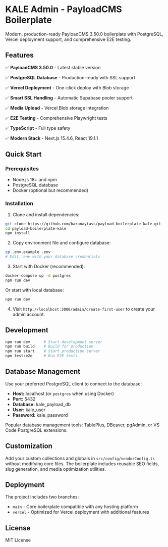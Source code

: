 # KALE Admin - PayloadCMS Boilerplate

Modern, production-ready PayloadCMS 3.50.0 boilerplate with PostgreSQL, Vercel deployment support, and comprehensive E2E testing.

## Features

✅ **PayloadCMS 3.50.0** - Latest stable version

✅ **PostgreSQL Database** - Production-ready with SSL support 
 
✅ **Vercel Deployment** - One-click deploy with Blob storage

✅ **Smart SSL Handling** - Automatic Supabase pooler support

✅ **Media Upload** - Vercel Blob storage integration

✅ **E2E Testing** - Comprehensive Playwright tests

✅ **TypeScript** - Full type safety

✅ **Modern Stack** - Next.js 15.4.6, React 19.1.1

## Quick Start

### Prerequisites
- Node.js 18+ and npm
- PostgreSQL database
- Docker (optional but recommended)

### Installation

1. Clone and install dependencies:
```bash
git clone https://github.com/baranaytass/payload-boilerplate-kale.git
cd payload-boilerplate-kale
npm install
```

2. Copy environment file and configure database:
```bash
cp .env.example .env
# Edit .env with your database credentials
```

3. Start with Docker (recommended):
```bash
docker-compose up -d postgres
npm run dev
```

Or start with local database:
```bash
npm run dev
```

4. Visit `http://localhost:3000/admin/create-first-user` to create your admin account.

## Development

```bash
npm run dev      # Start development server
npm run build    # Build for production
npm run start    # Start production server
npm test:e2e     # Run E2E tests
```

## Database Management

Use your preferred PostgreSQL client to connect to the database:
- **Host:** localhost (or `postgres` when using Docker)
- **Port:** 5432  
- **Database:** kale_payload_db
- **User:** kale_user
- **Password:** kale_password

Popular database management tools: TablePlus, DBeaver, pgAdmin, or VS Code PostgreSQL extensions.

## Customization

Add your custom collections and globals in `src/config/vendorConfig.ts` without modifying core files. The boilerplate includes reusable SEO fields, slug generation, and media optimization utilities.

## Deployment

The project includes two branches:
- `main` - Core boilerplate compatible with any hosting platform
- `vercel` - Optimized for Vercel deployment with additional features

## License

MIT License
